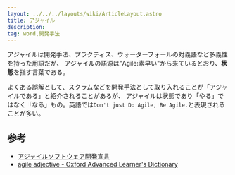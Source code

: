 ```yaml
---
layout: ../../../layouts/wiki/ArticleLayout.astro
title: アジャイル
description:
tag: word,開発手法
---
```


アジャイルは開発手法、プラクティス、ウォーターフォールの対義語など多義性を持った用語だが、
アジャイルの語源は"Agile:素早い"から来ているとおり、**状態**を指す言葉である。

よくある誤解として、スクラムなどを開発手法として取り入れることが「アジャイルである」と紹介されることがあるが、
アジャイルは状態であり「やる」ではなく「なる」もの。英語では`Don't just Do Agile, Be Agile.`と表現されることが多い。

## 参考

- [アジャイルソフトウェア開発宣言](https://agilemanifesto.org/iso/ja/manifesto.html)
- [agile adjective - Oxford Advanced Learner&apos;s Dictionary](https://www.oxfordlearnersdictionaries.com/definition/english/agile)